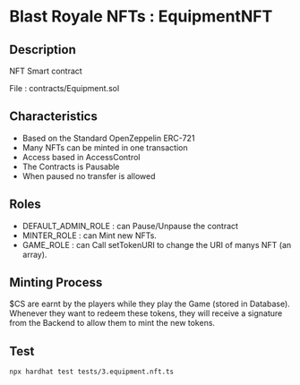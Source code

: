 # Blast Royale NFTs : EquipmentNFT

## Description
NFT Smart contract

File : contracts/Equipment.sol

## Characteristics

- Based on the Standard OpenZeppelin ERC-721
- Many NFTs can be minted in one transaction
- Access based in AccessControl
- The Contracts is Pausable 
- When paused no transfer is allowed

## Roles

  - DEFAULT_ADMIN_ROLE : can Pause/Unpause the contract
  - MINTER_ROLE : can Mint new NFTs.
  - GAME_ROLE : can Call setTokenURI to change the URI of manys NFT (an array).

## Minting Process
$CS are earnt by the players while they play the Game (stored in Database).
Whenever they want to redeem these tokens, they will receive a signature from the Backend to allow them to mint the new tokens.

## Test

```bash
npx hardhat test tests/3.equipment.nft.ts
```
